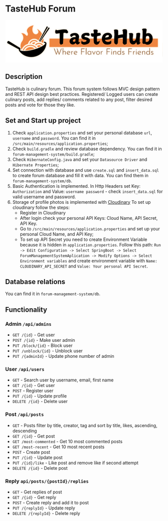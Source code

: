 # TasteHub Forum

![TasteHubLogo](forum-management-system/src/main/resources/static/images/tasteHub-logo-for-display.png)

## Description

TasteHub is culinary forum. This forum system follows MVC design pattern and REST API design best practices.
Registered/ Logged users can create culinary posts, add replies/ comments 
related to any post, filter desired posts and vote for those they like.

## Set and Start up project

1. Check `application.properties` and set your personal database `url`, `username` and `password`. 
You can find it in `/src/main/resources/application.properties`;
2. Check `build.gradle` and review database dependency.
You can find it in `forum-management-system/build.gradle`;
3. Check `HibernateConfig.java` and set your `Datasource Driver` and `Hibernate Properties`;
4. Set connection with database and use `create.sql` and `insert_data.sql` to create forum database and fill it with data.
You can find them in `forum-management-system/db`.
5. Basic Authentication is implemented. In Http Headers set Key: `Authorization` and Value: `username password` - check `insert_data.sql` for valid username and password.
6. Storage of profile photos is implemented with [Cloudinary](https://cloudinary.com/) To set up cloudinary follow the steps:
   - Register in Cloudinary
   - After login check your personal API Keys: Cloud Name, API Secret, API Key.
   - Go to `/src/main/resources/application.properties` and set up your personal Cloud Name, and API Key;
   - To set up API Secret you need to create Environment Variable because it is hidden in `application.properties`. Follow this path: `Run -> Edit Configuration -> Select SpringBoot -> Select ForumManagementSystemAplication -> Modify Options -> Select Environment variables` and create environment variable with `Name: CLOUDINARY_API_SECRET` and `Value: Your personal API Secret`.

## Database relations
You can find it in `forum-management-system/db`.

## Functionality

### Admin `/api/admins`

* `GET /{id}`  - Get user
* `POST /{id}`  - Make user admin 
* `PUT /block/{id}`  - Block user
* `PUT /unblock/{id}`  - Unblock user
* `PUT /{adminId}`  - Update phone number of admin

### User  `/api/users`

* `GET`  - Search user by username, email, first name 
* `GET /{id}`  - Get user
* `POST`  - Register user
* `PUT /{id}`  - Update profile
* `DELETE /{id}`  - Delete user

### Post `/api/posts`

* `GET`  - Posts filter by title, creator, tag and sort by title, likes, ascending, descending
* `GET /{id}`  - Get post
* `GET /most-commented`  - Get 10 most commented posts
* `GET /most-recent`  - Get 10 most recent posts
* `POST`  - Create post
* `PUT /{id}`  - Update post
* `PUT /{id}/like`  - Like post and remove like if second attempt
* `DELETE /{id}`  - Delete post

### Reply `api/posts/{postId}/replies`

* `GET`  - Get replies of post
* `GET /{id}`  - Get reply
* `POST`  - Create reply and add it to post
* `PUT /{replyId}`  - Update reply
* `DELETE /{replyId}`  - Delete reply

